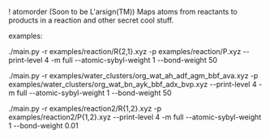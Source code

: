! atomorder
(Soon to be L'arsign(TM))
Maps atoms from reactants to products in a reaction and other secret cool stuff.

examples:

./main.py -r examples/reaction/R{2,1}.xyz -p examples/reaction/P.xyz --print-level 4 -m full --atomic-sybyl-weight 1 --bond-weight 50

./main.py -r examples/water_clusters/org_wat_ah_adf_agm_bbf_ava.xyz -p examples/water_clusters/org_wat_bn_ayk_bbf_adx_bvp.xyz --print-level 4 -m full --atomic-sybyl-weight 1 --bond-weight 50

./main.py -r examples/reaction2/R{1,2}.xyz -p examples/reaction2/P{1,2}.xyz --print-level 4 -m full --atomic-sybyl-weight 1 --bond-weight 0.01

